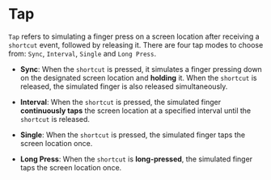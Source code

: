 # Tap

`Tap` refers to simulating a finger press on a screen location after receiving a `shortcut` event, followed by releasing it. There are four tap modes to choose from: `Sync`, `Interval`, `Single` and `Long Press`.

* **Sync**: When the `shortcut` is pressed, it simulates a finger pressing down on the designated screen location and **holding** it. When the `shortcut` is released, the simulated finger is also released simultaneously.

* **Interval**: When the `shortcut` is pressed, the simulated finger **continuously taps** the screen location at a specified interval until the `shortcut` is released.

* **Single**: When the `shortcut` is pressed, the simulated finger taps the screen location once.

* **Long Press**: When the `shortcut` is **long-pressed**, the simulated finger taps the screen location once.
